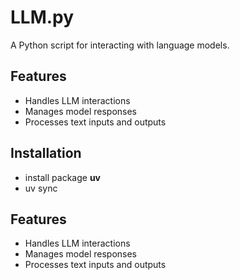 
# LLM.py
A Python script for interacting with language models.

## Features
- Handles LLM interactions
- Manages model responses
- Processes text inputs and outputs

## Installation
- install package **uv**
- uv sync

## Features
- Handles LLM interactions
- Manages model responses
- Processes text inputs and outputs
